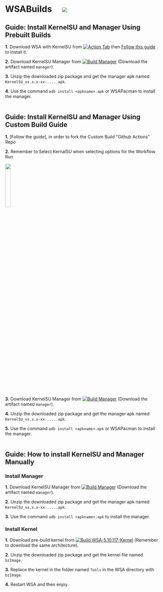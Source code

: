 # WSABuilds &nbsp; &nbsp; <img src="https://img.shields.io/github/downloads/MustardChef/WSABuilds/total?label=Total%20Downloads&style=for-the-badge"/> &nbsp; 

## Guide: Install KernelSU and Manager Using Prebuilt Builds

**1.** Download WSA with KernelSU from [![Action Tab](https://img.shields.io/badge/Builds%20Status-Passing-brightgreen?style=flat&logo=Github)](https://github.com/MustardChef/WSABuilds/releases) then [Follow this guide](https://github.com/YT-Advanced/WSA-Script#--installation) to install it.

**2.** Download KernelSU Manager from [![Build Manager](https://github.com/tiann/KernelSU/actions/workflows/build-manager.yml/badge.svg?event=push)](https://github.com/tiann/KernelSU/actions/workflows/build-manager.yml?query=event%3Apush+is%3Acompleted+branch%3Amain) (Download the artifact named `manager`).

**3.** Unzip the downloaded zip package and get the manager apk named `KernelSU_vx.x.x-xx-.....apk`.

**4.** Use the command `adb install <apkname>.apk` or WSAPacman to install the manager.
</br>
</br>

## Guide: Install KernelSU and Manager Using Custom Build Guide

**1.** [Follow the guide], in order to fork the Custom Build "Github Actions" Repo

**2.** Remember to Select KernalSU when selecting options for the Workflow Run

<img src="https://user-images.githubusercontent.com/68516357/224405961-17bebc41-eb85-458e-8feb-86dec443548e.png" width=19% height=19%/>


**3.** Download KernelSU Manager from [![Build Manager](https://github.com/tiann/KernelSU/actions/workflows/build-manager.yml/badge.svg?event=push)](https://github.com/tiann/KernelSU/actions/workflows/build-manager.yml?query=event%3Apush+is%3Acompleted+branch%3Amain) (Download the artifact named `manager`).

**4.** Unzip the downloaded zip package and get the manager apk named `KernelSU_vx.x.x-xx-.....apk`.

**5.** Use the command `adb install <apkname>.apk` or WSAPacman to install the manager.
</br>
</br>

## Guide: How to install KernelSU and Manager Manually

### Install Manager

**1.** Download KernelSU Manager from [![Build Manager](https://github.com/tiann/KernelSU/actions/workflows/build-manager.yml/badge.svg?event=push)](https://github.com/tiann/KernelSU/actions/workflows/build-manager.yml?query=event%3Apush+is%3Acompleted+branch%3Amain) (Download the artifact named `manager`).

**2.** Unzip the downloaded zip package and get the manager apk named `KernelSU_vx.x.x-xx-.....apk`.

**3.** Use the command `adb install <apkname>.apk` to install the manager.

### Install Kernel

**1.** Download pre-build kernel from [![Build WSA-5.10.117-Kernel](https://github.com/tiann/KernelSU/actions/workflows/build-WSA-5.10.117-kernel.yml/badge.svg?event=push)](https://github.com/tiann/KernelSU/actions/workflows/build-WSA-5.10.117-kernel.yml?query=branch%3Amain+event%3Apush+is%3Acompleted) (Remember to download the same architecture).

**2.** Unzip the downloaded zip package and get the kernel file named `bzImage`.

**3.** Replace the kernel in the folder named `Tools` in the WSA directory with `bzImage`.

**4.** Restart WSA and then enjoy.
